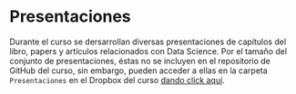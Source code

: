 # Presentaciones

Durante el curso se dersarrollan diversas presentaciones de capítulos del libro, papers y artículos relacionados con Data Science. Por el tamaño del conjunto de presentaciones, éstas no se incluyen en el repositorio de GitHub del curso, sin embargo, pueden acceder a ellas en la carpeta `Presentaciones` en el Dropbox del curso [dando click aquí](https://www.dropbox.com/sh/se04v1lqz669mnc/AACRbm1OMCfskhVDnXrJwQ2_a?dl=0).
